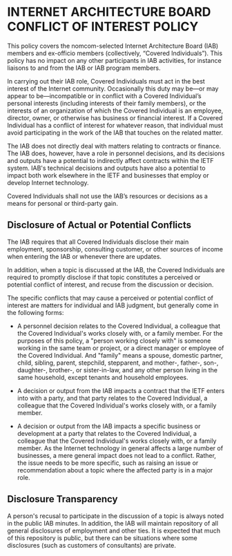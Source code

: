 # INTERNET ARCHITECTURE BOARD CONFLICT OF INTEREST POLICY

This policy covers the nomcom-selected Internet Architecture Board (IAB) members and ex-officio members (collectively, “Covered Individuals”). This policy has no impact on any other participants in IAB activities, for instance liaisons to and from the IAB or IAB program members.

In carrying out their IAB role, Covered Individuals must act in the best interest of the Internet community. Occasionally this duty may be—or may appear to be—incompatible or in conflict with a Covered Individual’s personal interests (including interests of their family members), or the interests of an organization of which the Covered Individual is an employee, director, owner, or otherwise has business or financial interest. If a Covered Individual has a conflict of interest for whatever reason, that individual must avoid participating in the work of the IAB that touches on the related matter.

The IAB does not directly deal with matters relating to contracts or finance. The IAB does, however, have a role in personnel decisions, and its decisions and outputs have a potential to indirectly affect contracts within the IETF system. IAB's technical decisions and outputs have also a potential to impact both work elsewhere in the IETF and businesses that employ or develop Internet technology.

Covered Individuals shall not use the IAB’s resources or decisions as a means for personal or third-party gain.

## Disclosure of Actual or Potential Conflicts

The IAB requires that all Covered Individuals disclose their main employment, sponsorship, consulting customer, or other sources of income when entering the IAB or whenever there are updates.

In addition, when a topic is discussed at the IAB, the Covered Individuals are required to promptly disclose if that topic constitutes a perceived or potential conflict of interest, and recuse from the discussion or decision.

The specific conflicts that may cause a perceived or potential conflict of interest are matters for individual and IAB judgment, but generally come in the following forms:

* A personnel decision relates to the Covered Individual, a colleague that the Covered Individual's works closely with, or a family member. For the purposes of this policy, a "person working closely with" is someone working in the same team or project, or a direct manager or employee of the Covered Individual. And "family" means a spouse, domestic partner, child, sibling, parent, stepchild, stepparent, and mother-, father-, son-, daughter-, brother-, or sister-in-law, and any other person living in the same household, except tenants and household employees.

* A decision or output from the IAB impacts a contract that the IETF enters into with a party, and that party relates to the Covered Individual, a colleague that the Covered Individual's works closely with, or a family member.

* A decision or output from the IAB impacts a specific business or development at a party that relates to the Covered Individual, a colleague that the Covered Individual's works closely with, or a family member. As the Internet technology in general affects a large number of businesses, a mere general impact does not lead to a conflict. Rather, the issue needs to be more specific, such as raising an issue or recommendation about a topic where the affected party is in a major role.

## Disclosure Transparency

A person's recusal to participate in the discussion of a topic is always noted in the public IAB minutes. In addition, the IAB will maintain repository of all general disclosures of employment and other ties. It is expected that much of this repository is public, but there can be situations where some disclosures (such as customers of consultants) are private.
